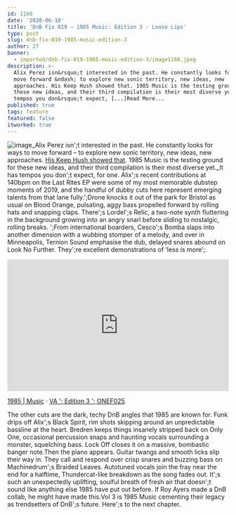 ```yaml
---
id: 1160
date: '2020-06-10'
title: 'DnB Fix 019 – 1985 Music: Edition 3 - Loose Lips'
type: post
slug: dnb-fix-019-1985-music-edition-3
author: 27
banner:
  - imported/dnb-fix-019-1985-music-edition-3/image1160.jpeg
description: >-
  Alix Perez isn&rsquo;t interested in the past. He constantly looks for ways to
  move forward &ndash; to explore new sonic territory, new ideas, new
  approaches. His Keep Hush showed that. 1985 Music is the testing ground for
  these new ideas, and their third compilation is their most diverse yet. It has
  tempos you don&rsquo;t expect, [...]Read More...
published: true
tags: feature
featured: false
itworked: true
---
```

![image](../imported/dnb-fix-019-1985-music-edition-3/image1160.jpeg)_Alix Perez isn';t interested in the past. He constantly looks for ways to move forward – to explore new sonic territory, new ideas, new approaches. [His Keep Hush showed that](https://www.youtube.com/watch?v=4u7nAXV-9EY). 1985 Music is the testing ground for these new ideas, and their third compilation is their most diverse yet._It has tempos you don';t expect, for one. Alix';s recent contributions at 140bpm on the Last Rites EP were some of my most memorable dubstep moments of 2019, and the handful of dubby cuts here represent emerging talents from that lane fully.';Drone knocks it out of the park for Bristol as usual on Blood Orange, pulsating, aggy bass propelled forward by rolling hats and snapping claps. There';s Lordel';s Relic, a two-note synth fluttering in the background growing into an angry snarl before sliding to nostalgic, rolling breaks. ';From international boarders, Cesco';s Bomba slaps into another dimension with a wubbing stomper of a melody, and over in Minneapolis, Ternion Sound emphasise the dub, delayed snares abound on Look No Further. They';re excellent demonstrations of ‘less is more';.

<iframe width='100%' height='300' scrolling='no' frameborder='no' allow='autoplay' src='https://w.soundcloud.com/player/?url=https%3A//api.soundcloud.com/playlists/1028090110&color=%23ff5500&auto_play=false&hide_related=false&show_comments=true&show_user=true&show_reposts=false&show_teaser=true&visual=true'></iframe>

[1985 | Music](https://soundcloud.com/1985music1985 "1985  |  Music") · [VA '; Edition 3 '; ONEF025](https://soundcloud.com/1985music1985/sets/va-edition-3-onef025 "VA - Edition 3 - ONEF025")

The other cuts are the dark, techy DnB angles that 1985 are known for. Funk drips off Alix';s Black Spirit, rim shots skipping around an unpredictable bassline at the heart. Bredren keeps things insanely stripped back on Only One, occasional percussion snaps and haunting vocals surrounding a monster, squelching bass. Lock Off closes it on a massive, bombastic banger note.Then the piano appears. Guitar twangs and smooth licks slip their way in. They call and respond over crisp snares and buzzing bass on Machinedrum';s Braided Leaves. Autotuned vocals join the fray near the end for a halftime, Thundercat-like breakdown as the song fades out. It';s such an unexpectedly uplifting, soulful breath of fresh air that doesn';t sound like anything else 1985 have put out before. If Roy Ayers made a DnB collab, he might have made this.Vol 3 is 1985 Music cementing their legacy as trendsetters of DnB';s future. Here';s to the next chapter.